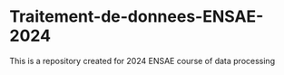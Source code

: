 # Traitement-de-donnees-ENSAE-2024
This is a repository created for 2024 ENSAE course of data processing
